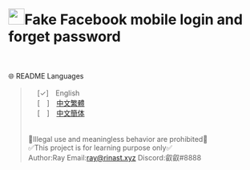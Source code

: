 # <img src="https://www.facebook.com/images/fb_icon_325x325.png" width=32>**Fake Facebook mobile login and forget password**
<br><br>
🌐 README Languages
>&emsp;&nbsp;[✓]　English<br>
&emsp;&nbsp;[　]　[中文繁體](https://github.com/mcg25035/Minecraft-Datapack-Sharing-Platform-2/blob/main/README/README_TC.md)<br>
&emsp;&nbsp;[　]　[中文簡体](https://github.com/mcg25035/Minecraft-Datapack-Sharing-Platform-2/blob/main/README/README_SC.md)
<br><br><br>
🚫Illegal use and meaningless behavior are prohibited🚫<br>
✅This project is for learning purpose only✅<br>
Author:Ray  Email:ray@rinast.xyz  Discord:叡叡#8888
